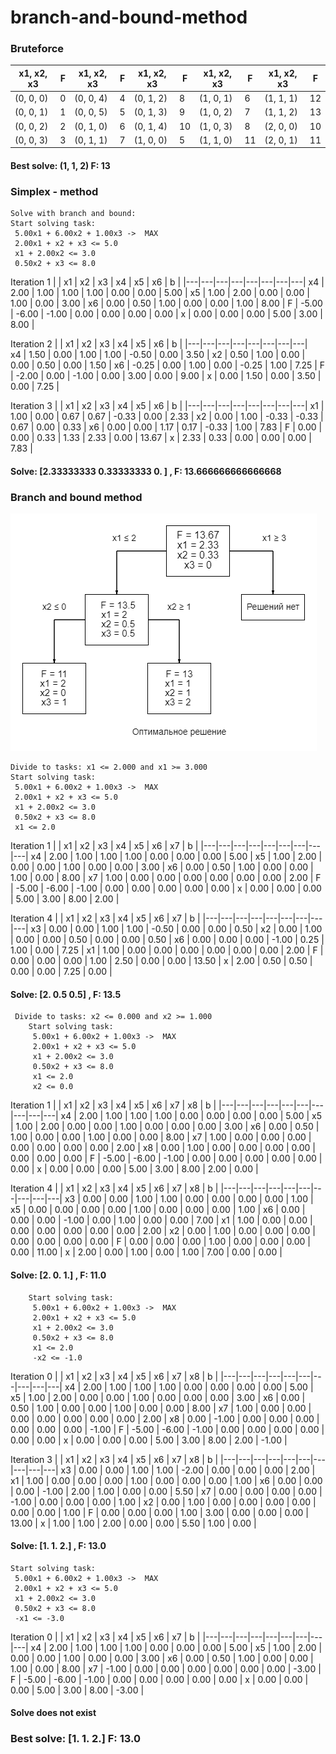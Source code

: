 # branch-and-bound-method

### Bruteforce
|x1, x2, x3 | F | x1, x2, x3 | F | x1, x2, x3 | F | x1, x2, x3 | F |x1, x2, x3 | F |
|---|---|---|---|---|---|---|---|---|---|
| (0, 0, 0) |  0 | (0, 0, 4) |  4 | (0, 1, 2) |  8 | (1, 0, 1) |  6 | (1, 1, 1) |  12 |
| (0, 0, 1) | 1 | (0, 0, 5) |  5 | (0, 1, 3) |  9 | (1, 0, 2) | 7 | (1, 1, 2) |  13 |
| (0, 0, 2) |  2 | (0, 1, 0) |  6 | (0, 1, 4) |  10 | (1, 0, 3) | 8| (2, 0, 0) |  10 |
| (0, 0, 3) |  3 | (0, 1, 1) |  7 | (1, 0, 0) |  5 | (1, 1, 0) |  11 | (2, 0, 1) |  11 |

#### Best solve:  (1, 1, 2) F: 13

### Simplex - method
    Solve with branch and bound:
    Start solving task:
     5.00x1 + 6.00x2 + 1.00x3 ->  MAX
     2.00x1 + x2 + x3 <= 5.0
     x1 + 2.00x2 <= 3.0
     0.50x2 + x3 <= 8.0

Iteration 1
  |   |   x1   |   x2   |   x3   |   x4   |   x5   |   x6   |    b   |
|---|---|---|---|---|---|---|---|
  x4 |   2.00 |   1.00 |   1.00 |   1.00 |   0.00 |   0.00 |   5.00 |
  x5 |   1.00 |   2.00 |   0.00 |   0.00 |   1.00 |   0.00 |   3.00 |
  x6 |   0.00 |   0.50 |   1.00 |   0.00 |   0.00 |   1.00 |   8.00 |
   F |  -5.00 |  -6.00 |  -1.00 |   0.00 |   0.00 |   0.00 |   0.00 |
   x |   0.00 |   0.00 |   0.00 |   5.00 |   3.00 |   8.00 |

Iteration 2
    | |   x1   |   x2   |   x3   |   x4   |   x5   |   x6   |    b   |
|---|---|---|---|---|---|---|---|   
  x4 |   1.50 |   0.00 |   1.00 |   1.00 |  -0.50 |   0.00 |   3.50 |
  x2 |   0.50 |   1.00 |   0.00 |   0.00 |   0.50 |   0.00 |   1.50 |
  x6 |  -0.25 |   0.00 |   1.00 |   0.00 |  -0.25 |   1.00 |   7.25 |
   F |  -2.00 |   0.00 |  -1.00 |   0.00 |   3.00 |   0.00 |   9.00 |
   x |   0.00 |   1.50 |   0.00 |   3.50 |   0.00 |   7.25 |

Iteration 3
   | |   x1   |   x2   |   x3   |   x4   |   x5   |   x6   |    b   |
|---|---|---|---|---|---|---|---|
  x1 |   1.00 |   0.00 |   0.67 |   0.67 |  -0.33 |   0.00 |   2.33 |
  x2 |   0.00 |   1.00 |  -0.33 |  -0.33 |   0.67 |   0.00 |   0.33 |
  x6 |   0.00 |   0.00 |   1.17 |   0.17 |  -0.33 |   1.00 |   7.83 |
   F |   0.00 |   0.00 |   0.33 |   1.33 |   2.33 |   0.00 |  13.67 |
   x |   2.33 |   0.33 |   0.00 |   0.00 |   0.00 |   7.83 |
   
 #### Solve: [2.33333333 0.33333333 0.        ] , F: 13.666666666666668 

### Branch and bound method
![tree](diagram.png)

    Divide to tasks: x1 <= 2.000 and x1 >= 3.000
    Start solving task:
     5.00x1 + 6.00x2 + 1.00x3 ->  MAX
     2.00x1 + x2 + x3 <= 5.0
     x1 + 2.00x2 <= 3.0
     0.50x2 + x3 <= 8.0
     x1 <= 2.0

Iteration 1
  |  |   x1   |   x2   |   x3   |   x4   |   x5   |   x6   |   x7   |    b   |
|---|---|---|---|---|---|---|---|---|
  x4 |   2.00 |   1.00 |   1.00 |   1.00 |   0.00 |   0.00 |   0.00 |   5.00 |
  x5 |   1.00 |   2.00 |   0.00 |   0.00 |   1.00 |   0.00 |   0.00 |   3.00 |
  x6 |   0.00 |   0.50 |   1.00 |   0.00 |   0.00 |   1.00 |   0.00 |   8.00 |
  x7 |   1.00 |   0.00 |   0.00 |   0.00 |   0.00 |   0.00 |   0.00 |   2.00 |
   F |  -5.00 |  -6.00 |  -1.00 |   0.00 |   0.00 |   0.00 |   0.00 |   0.00 |
   x |   0.00 |   0.00 |   0.00 |   5.00 |   3.00 |   8.00 |   2.00 |

Iteration 4
  |   |   x1   |   x2   |   x3   |   x4   |   x5   |   x6   |   x7   |    b   |
|---|---|---|---|---|---|---|---|---|
  x3 |   0.00 |   0.00 |   1.00 |   1.00 |  -0.50 |   0.00 |   0.00 |   0.50 |
  x2 |   0.00 |   1.00 |   0.00 |   0.00 |   0.50 |   0.00 |   0.00 |   0.50 |
  x6 |   0.00 |   0.00 |   0.00 |  -1.00 |   0.25 |   1.00 |   0.00 |   7.25 |
  x1 |   1.00 |   0.00 |   0.00 |   0.00 |   0.00 |   0.00 |   0.00 |   2.00 |
   F |   0.00 |   0.00 |   0.00 |   1.00 |   2.50 |   0.00 |   0.00 |  13.50 |
   x |   2.00 |   0.50 |   0.50 |   0.00 |   0.00 |   7.25 |   0.00 |
     
####  Solve: [2.  0.5 0.5] , F: 13.5 

     Divide to tasks: x2 <= 0.000 and x2 >= 1.000
        Start solving task:
         5.00x1 + 6.00x2 + 1.00x3 ->  MAX
         2.00x1 + x2 + x3 <= 5.0
         x1 + 2.00x2 <= 3.0
         0.50x2 + x3 <= 8.0
         x1 <= 2.0
         x2 <= 0.0

Iteration 1
  |  |   x1   |   x2   |   x3   |   x4   |   x5   |   x6   |   x7   |   x8   |    b   |
|---|---|---|---|---|---|---|---|---|---|
  x4 |   2.00 |   1.00 |   1.00 |   1.00 |   0.00 |   0.00 |   0.00 |   0.00 |   5.00 |
  x5 |   1.00 |   2.00 |   0.00 |   0.00 |   1.00 |   0.00 |   0.00 |   0.00 |   3.00 |
  x6 |   0.00 |   0.50 |   1.00 |   0.00 |   0.00 |   1.00 |   0.00 |   0.00 |   8.00 |
  x7 |   1.00 |   0.00 |   0.00 |   0.00 |   0.00 |   0.00 |   0.00 |   0.00 |   2.00 |
  x8 |   0.00 |   1.00 |   0.00 |   0.00 |   0.00 |   0.00 |   0.00 |   0.00 |   0.00 |
   F |  -5.00 |  -6.00 |  -1.00 |   0.00 |   0.00 |   0.00 |   0.00 |   0.00 |   0.00 |
   x |   0.00 |   0.00 |   0.00 |   5.00 |   3.00 |   8.00 |   2.00 |   0.00 |

Iteration 4
  |  |   x1   |   x2   |   x3   |   x4   |   x5   |   x6   |   x7   |   x8   |    b   |
|---|---|---|---|---|---|---|---|---|---|
  x3 |   0.00 |   0.00 |   1.00 |   1.00 |   0.00 |   0.00 |   0.00 |   0.00 |   1.00 |
  x5 |   0.00 |   0.00 |   0.00 |   0.00 |   1.00 |   0.00 |   0.00 |   0.00 |   1.00 |
  x6 |   0.00 |   0.00 |   0.00 |  -1.00 |   0.00 |   1.00 |   0.00 |   0.00 |   7.00 |
  x1 |   1.00 |   0.00 |   0.00 |   0.00 |   0.00 |   0.00 |   0.00 |   0.00 |   2.00 |
  x2 |   0.00 |   1.00 |   0.00 |   0.00 |   0.00 |   0.00 |   0.00 |   0.00 |   0.00 |
   F |   0.00 |   0.00 |   0.00 |   1.00 |   0.00 |   0.00 |   0.00 |   0.00 |  11.00 |
   x |   2.00 |   0.00 |   1.00 |   0.00 |   1.00 |   7.00 |   0.00 |   0.00 |
         
 #### Solve: [2. 0. 1.] , F: 11.0 


        Start solving task:
         5.00x1 + 6.00x2 + 1.00x3 ->  MAX
         2.00x1 + x2 + x3 <= 5.0
         x1 + 2.00x2 <= 3.0
         0.50x2 + x3 <= 8.0
         x1 <= 2.0
         -x2 <= -1.0

Iteration 0
 |   |   x1   |   x2   |   x3   |   x4   |   x5   |   x6   |   x7   |   x8   |    b   |
|---|---|---|---|---|---|---|---|---|---|
  x4 |   2.00 |   1.00 |   1.00 |   1.00 |   0.00 |   0.00 |   0.00 |   0.00 |   5.00 |
  x5 |   1.00 |   2.00 |   0.00 |   0.00 |   1.00 |   0.00 |   0.00 |   0.00 |   3.00 |
  x6 |   0.00 |   0.50 |   1.00 |   0.00 |   0.00 |   1.00 |   0.00 |   0.00 |   8.00 |
  x7 |   1.00 |   0.00 |   0.00 |   0.00 |   0.00 |   0.00 |   0.00 |   0.00 |   2.00 |
  x8 |   0.00 |  -1.00 |   0.00 |   0.00 |   0.00 |   0.00 |   0.00 |   0.00 |  -1.00 |
   F |  -5.00 |  -6.00 |  -1.00 |   0.00 |   0.00 |   0.00 |   0.00 |   0.00 |   0.00 |
   x |   0.00 |   0.00 |   0.00 |   5.00 |   3.00 |   8.00 |   2.00 |  -1.00 |

Iteration 3
 |   |   x1   |   x2   |   x3   |   x4   |   x5   |   x6   |   x7   |   x8   |    b   |
|---|---|---|---|---|---|---|---|---|---|
  x3 |   0.00 |   0.00 |   1.00 |   1.00 |  -2.00 |   0.00 |   0.00 |   0.00 |   2.00 |
  x1 |   1.00 |   0.00 |   0.00 |   0.00 |   1.00 |   0.00 |   0.00 |   0.00 |   1.00 |
  x6 |   0.00 |   0.00 |   0.00 |  -1.00 |   2.00 |   1.00 |   0.00 |   0.00 |   5.50 |
  x7 |   0.00 |   0.00 |   0.00 |   0.00 |  -1.00 |   0.00 |   0.00 |   0.00 |   1.00 |
  x2 |   0.00 |   1.00 |   0.00 |   0.00 |   0.00 |   0.00 |   0.00 |   0.00 |   1.00 |
   F |   0.00 |   0.00 |   0.00 |   1.00 |   3.00 |   0.00 |   0.00 |   0.00 |  13.00 |
   x |   1.00 |   1.00 |   2.00 |   0.00 |   0.00 |   5.50 |   1.00 |   0.00 |
        
####  Solve: [1. 1. 2.] , F: 13.0 

    
    Start solving task:
     5.00x1 + 6.00x2 + 1.00x3 ->  MAX
     2.00x1 + x2 + x3 <= 5.0
     x1 + 2.00x2 <= 3.0
     0.50x2 + x3 <= 8.0
     -x1 <= -3.0

Iteration 0
   |  |   x1   |   x2   |   x3   |   x4   |   x5   |   x6   |   x7   |    b   |
 |---|---|---|---|---|---|---|---|---|
  x4 |   2.00 |   1.00 |   1.00 |   1.00 |   0.00 |   0.00 |   0.00 |   5.00 |
  x5 |   1.00 |   2.00 |   0.00 |   0.00 |   1.00 |   0.00 |   0.00 |   3.00 |
  x6 |   0.00 |   0.50 |   1.00 |   0.00 |   0.00 |   1.00 |   0.00 |   8.00 |
  x7 |  -1.00 |   0.00 |   0.00 |   0.00 |   0.00 |   0.00 |   0.00 |  -3.00 |
   F |  -5.00 |  -6.00 |  -1.00 |   0.00 |   0.00 |   0.00 |   0.00 |   0.00 |
   x |   0.00 |   0.00 |   0.00 |   5.00 |   3.00 |   8.00 |  -3.00 |
     
####  Solve does not exist

### Best solve:  [1. 1. 2.] F: 13.0

